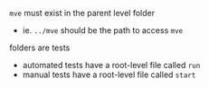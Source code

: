 `mve` must exist in the parent level folder  
+ ie. `../mve` should be the path to access `mve`  

folders are tests  
+ automated tests have a root-level file called `run`
+ manual tests have a root-level file called `start`
